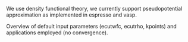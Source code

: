 <!-- TODO by MH -->

We use density functional theory, we currently support pseudopotential approximation as implemented in espresso and vasp.

Overview of default input parameters (ecutwfc, ecutrho, kpoints) and applications employed (no convergence).

